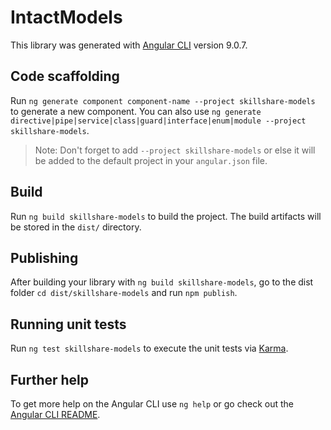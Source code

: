 # IntactModels

This library was generated with [Angular CLI](https://github.com/angular/angular-cli) version 9.0.7.

## Code scaffolding

Run `ng generate component component-name --project skillshare-models` to generate a new component. You can also use `ng generate directive|pipe|service|class|guard|interface|enum|module --project skillshare-models`.
> Note: Don't forget to add `--project skillshare-models` or else it will be added to the default project in your `angular.json` file. 

## Build

Run `ng build skillshare-models` to build the project. The build artifacts will be stored in the `dist/` directory.

## Publishing

After building your library with `ng build skillshare-models`, go to the dist folder `cd dist/skillshare-models` and run `npm publish`.

## Running unit tests

Run `ng test skillshare-models` to execute the unit tests via [Karma](https://karma-runner.github.io).

## Further help

To get more help on the Angular CLI use `ng help` or go check out the [Angular CLI README](https://github.com/angular/angular-cli/blob/master/README.md).
